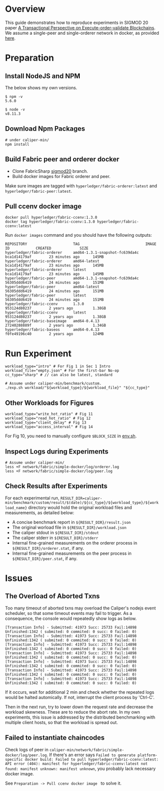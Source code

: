 # Overview
This guide demonstrates how to reproduce experiments in SIGMOD 20 paper [A Transactional Perspective on Execute-order-validate Blockchains](https://dl.acm.org/doi/pdf/10.1145/3318464.3389693?casa_token=mDXF6kWKwNwAAAAA:4bbkxngYNKRuJbjvHGmFT1RcYzwbAJsOKJ_5t0MINsrKTIDPFdqYDjURsY1cbWYV3QkhRBhZvPqyxVw).
We assume a single-peer and single-orderer network in docker, as provided [here](../../network/fabric/simple-docker). 
# Preparation
## Install NodeJS and NPM
The below shows my own versions. 
```
$ npm -v
5.6.0

$ node -v
v8.11.3
```

## Download Npm Packages
```
# under caliper-min/
npm install
```
## Build Fabric peer and orderer docker
* Clone FabricSharp [sigmod20](https://github.com/ooibc88/FabricSharp/tree/sigmod20) branch.
* Build docker images for Fabric orderer and peer. 

Make sure images are tagged with
`hyperledger/fabric-orderer:latest` and  `hyperledger/fabric-peer:latest`.

## Pull ccenv docker image

```
docker pull hyperledger/fabric-ccenv:1.3.0
docker tag hyperledger/fabric-ccenv:1.3.0 hyperledger/fabric-ccenv:latest
```

Run `docker images` command and you should have the following outputs:

```
REPOSITORY                     TAG                              IMAGE ID            CREATED             SIZE
hyperledger/fabric-orderer     amd64-1.3.1-snapshot-fc639da4c   bca1d14179af        23 minutes ago      145MB
hyperledger/fabric-orderer     amd64-latest                     bca1d14179af        23 minutes ago      145MB
hyperledger/fabric-orderer     latest                           bca1d14179af        23 minutes ago      145MB
hyperledger/fabric-peer        amd64-1.3.1-snapshot-fc639da4c   56305ddd6419        24 minutes ago      151MB
hyperledger/fabric-peer        amd64-latest                     56305ddd6419        24 minutes ago      151MB
hyperledger/fabric-peer        latest                           56305ddd6419        24 minutes ago      151MB
hyperledger/fabric-ccenv       1.3.0                            953124d80237        2 years ago         1.38GB
hyperledger/fabric-ccenv       latest                           953124d80237        2 years ago         1.38GB
hyperledger/fabric-baseimage   amd64-0.4.13                     27240288889f        2 years ago         1.34GB
hyperledger/fabric-baseos      amd64-0.4.13                     f0fe49196c40        2 years ago         124MB
```

# Run Experiment

```
workload_type="intro" # For Fig 1 in Sec 1 Intro
workload_file="empty.json" # For the first-bar No-op
cc_type="sharp" # // can also be latest, standard

# Assume under caliper-min/benchmark/custom. 
./exp.sh workload/"${workload_type}/${workload_file}" "${cc_type}"
```

## Other Workloads for Figures
```
workload_type="write_hot_ratio" # Fig 11
workload_type="read_hot_ratio" # Fig 12
workload_type="client_delay" # Fig 13
workload_type="access_interval" # Fig 14
```

For Fig 10, you need to manually configure `$BLOCK_SIZE` in [env.sh](env.sh).

## Inspect Logs during Experiments
```
# Assume under caliper-min/
less +F network/fabric/simple-docker/log/orderer.log
less +F network/fabric/simple-docker/log/peer.log
```

## Check Results after Experiments
For each experimental run, `RESULT_DIR=caliper-min/benchmark/custom/result/$(date)/${cc_type}/${workload_type}/${workload_name}` directory would hold the original workload files and measurements, as detailed below: 
* A concise benchmark report in `${RESULT_DIR}/result.json` 
* The original worload file in `${RESULT_DIR}/workload.json`
* The caliper stdout in `${RESULT_DIR}/stdout`
* The caliper stderr in `${RESULT_DIR}/stderr`
* Internal fine-grained measurements on the orderer process in `${RESULT_DIR}/orderer.stat`, if any. 
* Internal fine-grained measurements on the peer process in `${RESULT_DIR}/peer.stat`, if any. 

# Issues
## The Overload of Aborted Txns
Too many timeout of aborted txns may overload the Caliper's nodejs event scheduler, so that some timeout events may fail to trigger. As a consequence, the console would repeatedly show logs as below. 


```
[Transaction Info] - Submitted: 41973 Succ: 25733 Fail:14898 Unfinished:1342 ( submited: 0 commited: 0 succ: 0 failed: 0)
[Transaction Info] - Submitted: 41973 Succ: 25733 Fail:14898 Unfinished:1342 ( submited: 0 commited: 0 succ: 0 failed: 0)
[Transaction Info] - Submitted: 41973 Succ: 25733 Fail:14898 Unfinished:1342 ( submited: 0 commited: 0 succ: 0 failed: 0)
[Transaction Info] - Submitted: 41973 Succ: 25733 Fail:14898 Unfinished:1342 ( submited: 0 commited: 0 succ: 0 failed: 0)
[Transaction Info] - Submitted: 41973 Succ: 25733 Fail:14898 Unfinished:1342 ( submited: 0 commited: 0 succ: 0 failed: 0)
[Transaction Info] - Submitted: 41973 Succ: 25733 Fail:14898 Unfinished:1342 ( submited: 0 commited: 0 succ: 0 failed: 0)
[Transaction Info] - Submitted: 41973 Succ: 25733 Fail:14898 Unfinished:1342 ( submited: 0 commited: 0 succ: 0 failed: 0)
```

If it occurs, wait for additional 2 min and check whether the repeated logs would be halted automically. If not, interrupt the client process by 'Ctrl-C'. 

Then in the next run, try to lower down the request rate and decrease the workload skewness. These are to reduce the abort rate. In my own experiments, this issue is addressed by the distributed benchmarking with multiple client hosts, so that the workload is spread out. 

## Failed to instantiate chaincodes

Check logs of peer in `caliper-min/network/fabric/simple-docker/log/peer.log`. If there's an error says `Failed to generate platform-specific docker build: Failed to pull hyperledger/fabric-ccenv:latest: API error (404): manifest for hyperledger/fabric-ccenv:latest not found: manifest unknown: manifest unknown`, you probably lack necessary docker image. 

See `Preparation -> Pull ccenv docker image ` to solve it.
